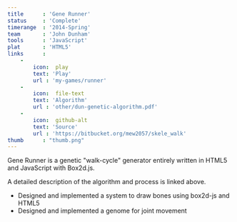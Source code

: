 ```yaml
---
title      : 'Gene Runner'
status     : 'Complete'
timerange  : '2014-Spring'
team       : 'John Dunham' 
tools      : 'JavaScript'
plat       : 'HTML5'
links      : 
    -  
        icon:  play
        text: 'Play'
        url : 'my-games/runner'
    -  
        icon:  file-text
        text: 'Algorithm'
        url : 'other/dun-genetic-algorithm.pdf'
    -  
        icon:  github-alt
        text: 'Source'
        url : 'https://bitbucket.org/mew2057/skele_walk'
thumb      : "thumb.png"
---
```


Gene Runner is a genetic "walk-cycle" generator entirely written in HTML5 and JavaScript with Box2d.js. 

A detailed description of the algorithm and process is linked above.

- Designed and implemented a system to draw bones using box2d-js and HTML5
- Designed and implemented a genome for joint movement

